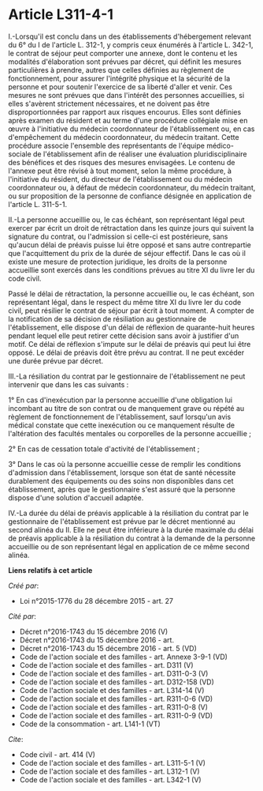 # Article L311-4-1

I.-Lorsqu'il est conclu dans un des établissements d'hébergement relevant du 6° du I de l'article L. 312-1, y compris ceux
énumérés à l'article L. 342-1, le contrat de séjour peut comporter une annexe, dont le contenu et les modalités d'élaboration
sont prévues par décret, qui définit les mesures particulières à prendre, autres que celles définies au règlement de
fonctionnement, pour assurer l'intégrité physique et la sécurité de la personne et pour soutenir l'exercice de sa liberté
d'aller et venir. Ces mesures ne sont prévues que dans l'intérêt des personnes accueillies, si elles s'avèrent strictement
nécessaires, et ne doivent pas être disproportionnées par rapport aux risques encourus. Elles sont définies après examen du
résident et au terme d'une procédure collégiale mise en œuvre à l'initiative du médecin coordonnateur de l'établissement ou,
en cas d'empêchement du médecin coordonnateur, du médecin traitant. Cette procédure associe l'ensemble des représentants de
l'équipe médico-sociale de l'établissement afin de réaliser une évaluation pluridisciplinaire des bénéfices et des risques
des mesures envisagées. Le contenu de l'annexe peut être révisé à tout moment, selon la même procédure, à l'initiative du
résident, du directeur de l'établissement ou du médecin coordonnateur ou, à défaut de médecin coordonnateur, du médecin
traitant, ou sur proposition de la personne de confiance désignée en application de l'article L. 311-5-1. 

II.-La personne accueillie ou, le cas échéant, son représentant légal peut exercer par écrit un droit de rétractation dans
les quinze jours qui suivent la signature du contrat, ou l'admission si celle-ci est postérieure, sans qu'aucun délai de
préavis puisse lui être opposé et sans autre contrepartie que l'acquittement du prix de la durée de séjour effectif. Dans le
cas où il existe une mesure de protection juridique, les droits de la personne accueillie sont exercés dans les conditions
prévues au titre XI du livre Ier du code civil. 

Passé le délai de rétractation, la personne accueillie ou, le cas échéant, son représentant légal, dans le respect du même
titre XI du livre Ier du code civil, peut résilier le contrat de séjour par écrit à tout moment. A compter de la notification
de sa décision de résiliation au gestionnaire de l'établissement, elle dispose d'un délai de réflexion de quarante-huit
heures pendant lequel elle peut retirer cette décision sans avoir à justifier d'un motif. Ce délai de réflexion s'impute sur
le délai de préavis qui peut lui être opposé. Le délai de préavis doit être prévu au contrat. Il ne peut excéder une durée
prévue par décret. 

III.-La résiliation du contrat par le gestionnaire de l'établissement ne peut intervenir que dans les cas suivants : 

1° En cas d'inexécution par la personne accueillie d'une obligation lui incombant au titre de son contrat ou de manquement
grave ou répété au règlement de fonctionnement de l'établissement, sauf lorsqu'un avis médical constate que cette inexécution
ou ce manquement résulte de l'altération des facultés mentales ou corporelles de la personne accueillie ; 

2° En cas de cessation totale d'activité de l'établissement ; 

3° Dans le cas où la personne accueillie cesse de remplir les conditions d'admission dans l'établissement, lorsque son état
de santé nécessite durablement des équipements ou des soins non disponibles dans cet établissement, après que le gestionnaire
s'est assuré que la personne dispose d'une solution d'accueil adaptée. 

IV.-La durée du délai de préavis applicable à la résiliation du contrat par le gestionnaire de l'établissement est prévue par
le décret mentionné au second alinéa du II. Elle ne peut être inférieure à la durée maximale du délai de préavis applicable à
la résiliation du contrat à la demande de la personne accueillie ou de son représentant légal en application de ce même
second alinéa.

**Liens relatifs à cet article**

_Créé par_:

  - Loi n°2015-1776 du 28 décembre 2015 - art. 27

_Cité par_:

  - Décret n°2016-1743 du 15 décembre 2016 (V)
  - Décret n°2016-1743 du 15 décembre 2016 - art.
  - Décret n°2016-1743 du 15 décembre 2016 - art. 5 (VD)
  - Code de l'action sociale et des familles - art. Annexe 3-9-1 (VD)
  - Code de l'action sociale et des familles - art. D311 (V)
  - Code de l'action sociale et des familles - art. D311-0-3 (V)
  - Code de l'action sociale et des familles - art. D312-158 (VD)
  - Code de l'action sociale et des familles - art. L314-14 (V)
  - Code de l'action sociale et des familles - art. R311-0-6 (VD)
  - Code de l'action sociale et des familles - art. R311-0-8 (V)
  - Code de l'action sociale et des familles - art. R311-0-9 (VD)
  - Code de la consommation - art. L141-1 (VT)

_Cite_:

  - Code civil - art. 414 (V)
  - Code de l'action sociale et des familles - art. L311-5-1 (V)
  - Code de l'action sociale et des familles - art. L312-1 (V)
  - Code de l'action sociale et des familles - art. L342-1 (V)
